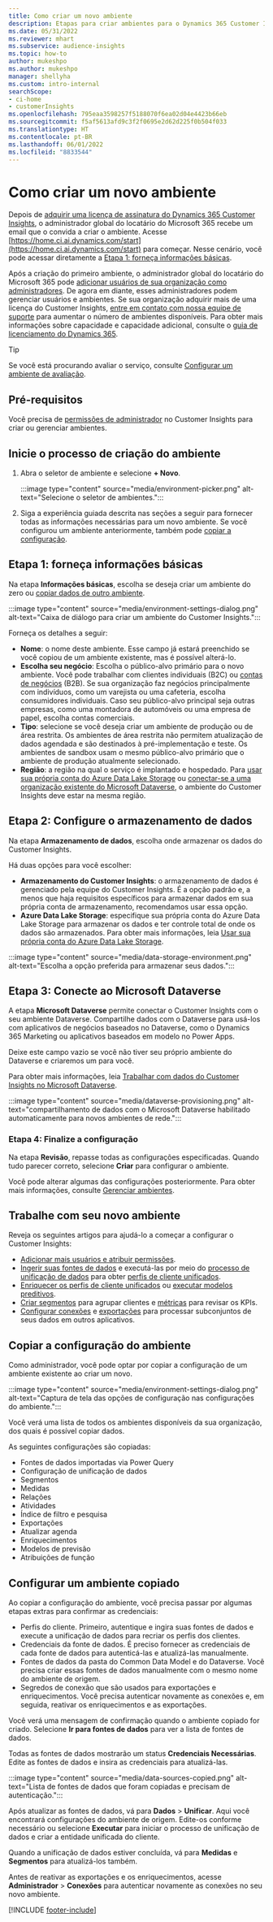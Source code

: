 ```yaml
---
title: Como criar um novo ambiente
description: Etapas para criar ambientes para o Dynamics 365 Customer Insights.
ms.date: 05/31/2022
ms.reviewer: mhart
ms.subservice: audience-insights
ms.topic: how-to
author: mukeshpo
ms.author: mukeshpo
manager: shellyha
ms.custom: intro-internal
searchScope:
- ci-home
- customerInsights
ms.openlocfilehash: 795eaa3598257f5188070f6ea02d04e4423b66eb
ms.sourcegitcommit: f5af5613afd9c3f2f0695e2d62d225f0b504f033
ms.translationtype: HT
ms.contentlocale: pt-BR
ms.lasthandoff: 06/01/2022
ms.locfileid: "8833544"
---
```

# <a name="how-to-create-a-new-environment"></a>Como criar um novo ambiente

Depois de [adquirir uma licença de assinatura do Dynamics 365 Customer Insights](paid-license.md), o administrador global do locatário do Microsoft 365 recebe um email que o convida a criar o ambiente. Acesse [https://home.ci.ai.dynamics.com/start](https://home.ci.ai.dynamics.com/start) para começar. Nesse cenário, você pode acessar diretamente a [Etapa 1: forneça informações básicas](#step-1-provide-basic-information).

Após a criação do primeiro ambiente, o administrador global do locatário do Microsoft 365 pode [adicionar usuários de sua organização como administradores](permissions.md). De agora em diante, esses administradores podem gerenciar usuários e ambientes. Se sua organização adquirir mais de uma licença do Customer Insights, [entre em contato com nossa equipe de suporte](https://go.microsoft.com/fwlink/?linkid=2079641) para aumentar o número de ambientes disponíveis. Para obter mais informações sobre capacidade e capacidade adicional, consulte o [guia de licenciamento do Dynamics 365](https://go.microsoft.com/fwlink/?LinkId=866544).

> [!TIP]
> Se você está procurando avaliar o serviço, consulte [Configurar um ambiente de avaliação](trial-signup.md).

## <a name="prerequisites"></a>Pré-requisitos

Você precisa de [permissões de administrador](permissions.md) no Customer Insights para criar ou gerenciar ambientes.

## <a name="start-the-environment-creation-process"></a>Inicie o processo de criação do ambiente

1. Abra o seletor de ambiente e selecione **+ Novo**.
  
   :::image type="content" source="media/environment-picker.png" alt-text="Selecione o seletor de ambientes.":::

1. Siga a experiência guiada descrita nas seções a seguir para fornecer todas as informações necessárias para um novo ambiente. Se você configurou um ambiente anteriormente, também pode [copiar a configuração](#copy-the-environment-configuration).

## <a name="step-1-provide-basic-information"></a>Etapa 1: forneça informações básicas

Na etapa **Informações básicas**, escolha se deseja criar um ambiente do zero ou [copiar dados de outro ambiente](#copy-the-environment-configuration).

   :::image type="content" source="media/environment-settings-dialog.png" alt-text="Caixa de diálogo para criar um ambiente do Customer Insights.":::

Forneça os detalhes a seguir:

- **Nome**: o nome deste ambiente. Esse campo já estará preenchido se você copiou de um ambiente existente, mas é possível alterá-lo.
- **Escolha seu negócio**: Escolha o público-alvo primário para o novo ambiente. Você pode trabalhar com clientes individuais (B2C) ou [contas de negócios](work-with-business-accounts.md) (B2B). Se sua organização faz negócios principalmente com indivíduos, como um varejista ou uma cafeteria, escolha consumidores individuais. Caso seu público-alvo principal seja outras empresas, como uma montadora de automóveis ou uma empresa de papel, escolha contas comerciais.
- **Tipo**: selecione se você deseja criar um ambiente de produção ou de área restrita. Os ambientes de área restrita não permitem atualização de dados agendada e são destinados à pré-implementação e teste. Os ambientes de sandbox usam o mesmo público-alvo primário que o ambiente de produção atualmente selecionado.
- **Região**: a região na qual o serviço é implantado e hospedado. Para [usar sua própria conta do Azure Data Lake Storage](own-data-lake-storage.md) ou [conectar-se a uma organização existente do Microsoft Dataverse](customer-insights-dataverse.md), o ambiente do Customer Insights deve estar na mesma região.

## <a name="step-2-configure-data-storage"></a>Etapa 2: Configure o armazenamento de dados

Na etapa **Armazenamento de dados**, escolha onde armazenar os dados do Customer Insights.

Há duas opções para você escolher:

- **Armazenamento do Customer Insights**: o armazenamento de dados é gerenciado pela equipe do Customer Insights. É a opção padrão e, a menos que haja requisitos específicos para armazenar dados em sua própria conta de armazenamento, recomendamos usar essa opção.
- **Azure Data Lake Storage**: especifique sua própria conta do Azure Data Lake Storage para armazenar os dados e ter controle total de onde os dados são armazenados. Para obter mais informações, leia [Usar sua própria conta do Azure Data Lake Storage](own-data-lake-storage.md).

:::image type="content" source="media/data-storage-environment.png" alt-text="Escolha a opção preferida para armazenar seus dados.":::

## <a name="step-3-connect-to-microsoft-dataverse"></a>Etapa 3: Conecte ao Microsoft Dataverse

A etapa **Microsoft Dataverse** permite conectar o Customer Insights com o seu ambiente Dataverse. Compartilhe dados com o Dataverse para usá-los com aplicativos de negócios baseados no Dataverse, como o Dynamics 365 Marketing ou aplicativos baseados em modelo no Power Apps.

Deixe este campo vazio se você não tiver seu próprio ambiente do Dataverse e criaremos um para você.

Para obter mais informações, leia [Trabalhar com dados do Customer Insights no Microsoft Dataverse](customer-insights-dataverse.md).

:::image type="content" source="media/dataverse-provisioning.png" alt-text="compartilhamento de dados com o Microsoft Dataverse habilitado automaticamente para novos ambientes de rede.":::

### <a name="step-4-finalize-the-settings"></a>Etapa 4: Finalize a configuração

Na etapa **Revisão**, repasse todas as configurações especificadas. Quando tudo parecer correto, selecione **Criar** para configurar o ambiente.

Você pode alterar algumas das configurações posteriormente. Para obter mais informações, consulte [Gerenciar ambientes](manage-environments.md).

## <a name="work-with-your-new-environment"></a>Trabalhe com seu novo ambiente

Reveja os seguintes artigos para ajudá-lo a começar a configurar o Customer Insights:

- [Adicionar mais usuários e atribuir permissões](permissions.md).
- [Ingerir suas fontes de dados](data-sources.md) e executá-las por meio do [processo de unificação de dados](data-unification.md) para obter [perfis de cliente unificados](customer-profiles.md).
- [Enriquecer os perfis de cliente unificados](enrichment-hub.md) ou [executar modelos preditivos](predictions-overview.md).
- [Criar segmentos](segments.md) para agrupar clientes e [métricas](measures.md) para revisar os KPIs.
- [Configurar conexões](connections.md) e [exportações](export-destinations.md) para processar subconjuntos de seus dados em outros aplicativos.

## <a name="copy-the-environment-configuration"></a>Copiar a configuração do ambiente

Como administrador, você pode optar por copiar a configuração de um ambiente existente ao criar um novo.

:::image type="content" source="media/environment-settings-dialog.png" alt-text="Captura de tela das opções de configuração nas configurações do ambiente.":::

Você verá uma lista de todos os ambientes disponíveis da sua organização, dos quais é possível copiar dados.

As seguintes configurações são copiadas:

- Fontes de dados importadas via Power Query
- Configuração de unificação de dados
- Segmentos
- Medidas
- Relações
- Atividades
- Índice de filtro e pesquisa
- Exportações
- Atualizar agenda
- Enriquecimentos
- Modelos de previsão
- Atribuições de função

## <a name="set-up-a-copied-environment"></a>Configurar um ambiente copiado

Ao copiar a configuração do ambiente, você precisa passar por algumas etapas extras para confirmar as credenciais:

- Perfis do cliente. Primeiro, autentique e ingira suas fontes de dados e execute a unificação de dados para recriar os perfis dos clientes.
- Credenciais da fonte de dados. É preciso fornecer as credenciais de cada fonte de dados para autenticá-las e atualizá-las manualmente.
- Fontes de dados da pasta do Common Data Model e do Dataverse. Você precisa criar essas fontes de dados manualmente com o mesmo nome do ambiente de origem.
- Segredos de conexão que são usados para exportações e enriquecimentos. Você precisa autenticar novamente as conexões e, em seguida, reativar os enriquecimentos e as exportações.

Você verá uma mensagem de confirmação quando o ambiente copiado for criado. Selecione **Ir para fontes de dados** para ver a lista de fontes de dados.

Todas as fontes de dados mostrarão um status **Credenciais Necessárias**. Edite as fontes de dados e insira as credenciais para atualizá-las.

:::image type="content" source="media/data-sources-copied.png" alt-text="Lista de fontes de dados que foram copiadas e precisam de autenticação.":::

Após atualizar as fontes de dados, vá para **Dados** > **Unificar**. Aqui você encontrará configurações do ambiente de origem. Edite-os conforme necessário ou selecione **Executar** para iniciar o processo de unificação de dados e criar a entidade unificada do cliente.

Quando a unificação de dados estiver concluída, vá para **Medidas** e **Segmentos** para atualizá-los também.

Antes de reativar as exportações e os enriquecimentos, acesse **Administrador** > **Conexões** para autenticar novamente as conexões no seu novo ambiente.

[!INCLUDE [footer-include](includes/footer-banner.md)]
